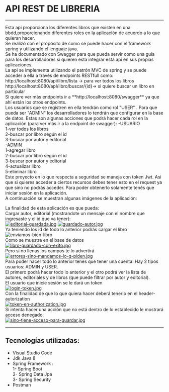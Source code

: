 # API REST DE LIBRERIA
<hr>
Esta api proporciona los diferentes libros que existen en una bbdd,proporcionando diferentes roles en la aplicación de acuerdo 
a lo que quieran hacer.<br>
Se realizó con el propósito de como se puede hacer con el framework spring y utilizando el lenguaje java. <br>
Se ha documentado con Swagger para que pueda servir como una guía para los desarrolladores si quieren esta integrar esta api en sus propias aplicaciones.<br>
La api se implementa utilizando el patrón MVC de spring y se puede acceder a ella a través de endpoints RESTfull como:<br>
http://localhost:8080/api/libro/lista -> para ver todos los libros <br>
http://localhost:8080/apI/libro/buscar/{id}-> si quiere buscar un libro en particular <br>
Si quiere ver más endpoints ir a **http://localhost:8080/swagger** ya que ahí están los otros endpoints.<br>
Los usuarios que se registren en ella tendrán como rol "USER" . Para que pueda ser "ADMIN" los desarrolladores lo tendrán que configurar en la base de datos.           Estas son algunas acciones que podrá hacer cada rol en la aplicación (para ver más ir a la endpoint de swagger):                                                        -USUARIO<br>
1-ver todos los libros <br>
2-buscar por libro según el id <br>
3-buscar por autor y editorial<br>
-ADMIN <br>
1-agregar libro<br>
2-buscar por libro según el id <br>
3-buscar por autor y editorial<br>
4-actualizar libro<br>
5-eliminar libro<br>
Este proyecto en lo que respecta a seguridad se maneja con token Jwt. Asi que si quieres acceder a ciertos recursos debes tener esto en el request
ya que sino no podrás acceder. Para poder obtenerlo solamente tenés que iniciar sesión en la aplicación.<br>
A continuación se muestran algunas imágenes de la aplicación:<br>

La finalidad de esta aplicación es que pueda:
<br>
Cargar autor, editorial (mostrandote un mensaje con el nombre que ingresaste y el id que va tener):
<br>
[![editorial-guardada.jpg](https://i.postimg.cc/tCrHD7Fh/editorial-guardada.jpg)](https://postimg.cc/ykS581Qd)
[![guardado-autor.jpg](https://i.postimg.cc/66cs5TjD/guardado-autor.jpg)](https://postimg.cc/YjvDd2w3)
<br>
Ya teniendo los id de todo lo anterior podrás cargar el libro
<br>
![enviamos-bien-libro](https://user-images.githubusercontent.com/92380676/236204531-b1bfa6f9-ac94-4fc5-8c7f-41b537feaea0.jpg)
<br>
Como se muestra en el base de datos
<br>
[![libro-guardado-con-exito.jpg](https://i.postimg.cc/nLmM9NC9/libro-guardado-con-exito.jpg)](https://postimg.cc/t1X9LSd9)
<br>
Pero si no llenas los campos te lo advertirá
<br>
[![errores-sino-mandamos-lo-q-piden.jpg](https://i.postimg.cc/MZy7yS0b/errores-sino-mandamos-lo-q-piden.jpg)](https://postimg.cc/xq1N2B4c)
<br>
Para poder hacer todo lo anterior tenes que tener una cuenta. 
Hay 2 tipos usuarios: ADMIN y USER.<br>
El primero podrá hacer todo lo anterior y el otro podrá ver la lista de autores, editoriales y de libros (que puede filtrar por autor y editorial).
<br>
El usuario que inicie sesión se le dará un token
<br>
[![login-token.jpg](https://i.postimg.cc/6QQSqNqt/login-token.jpg)](https://postimg.cc/BjdN7k2V)
<br>
Con la finalidad de que lo que quiera hacer deberá tenerlo en el header-autorization 
<br>
[![token-en-authorization.jpg](https://i.postimg.cc/T1yQvRtH/token-en-authorization.jpg)](https://postimg.cc/GTCvk1wk)
<br>
Si intenta hacer una acción que no está dentro de lo establecido le mostrará acceso denegado:
<br>
[![sino-tiene-acceso-para-guardar.jpg](https://i.postimg.cc/JnHB1GWJ/sino-tiene-acceso-para-guardar.jpg)](https://postimg.cc/62wQc6q5)

<hr>

## Tecnologías utilizadas:

* Visual Studio Code
* Jdk Java 8
* Spring Framework :<br>
1- Spring Boot<br>
2- Spring Data Jpa<br>
3- Spring Security
* Postman




